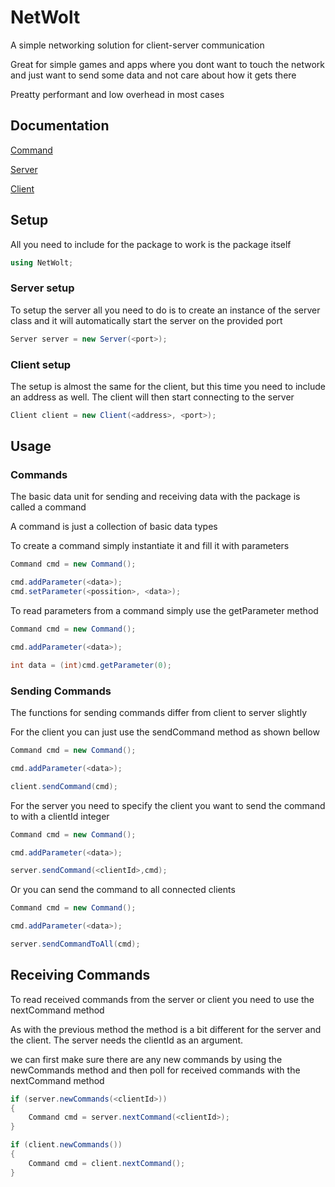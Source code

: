 # NetWolt

A simple networking solution for client-server communication

Great for simple games and apps where you dont want to touch the network and just want to send some data and not care about how it gets there

Preatty performant and low overhead in most cases


## Documentation
[Command](./Docs/Command.md)

[Server](./Docs/Server.md)

[Client](./Docs/Client.md)


## Setup
All you need to include for the package to work is the package itself

```cs
using NetWolt;
```

### Server setup

To setup the server all you need to do is to create an instance of the server class and it will automatically start the server on the provided port

```cs
Server server = new Server(<port>);
```

### Client setup

The setup is almost the same for the client, but this time you need to include an address as well. The client will then start connecting to the server 

```cs
Client client = new Client(<address>, <port>);
```

## Usage

### Commands

The basic data unit for sending and receiving data with the package is called a command

A command is just a collection of basic data types

To create a command simply instantiate it and fill it with parameters

```cs
Command cmd = new Command();

cmd.addParameter(<data>);
cmd.setParameter(<possition>, <data>);
```

To read parameters from a command simply use the getParameter method

```cs
Command cmd = new Command();

cmd.addParameter(<data>);

int data = (int)cmd.getParameter(0);
```

### Sending Commands

The functions for sending commands differ from client to server slightly 

For the client you can just use the sendCommand method as shown bellow

```cs
Command cmd = new Command();

cmd.addParameter(<data>);

client.sendCommand(cmd);
```

For the server you need to specify the client you want to send the command to with a clientId integer

```cs
Command cmd = new Command();

cmd.addParameter(<data>);

server.sendCommand(<clientId>,cmd);
```

Or you can send the command to all connected clients

```cs
Command cmd = new Command();

cmd.addParameter(<data>);

server.sendCommandToAll(cmd);
```

## Receiving Commands

To read received commands from the server or client you need to use the nextCommand method

As with the previous method the method is a bit different for the server and the client. The server needs the clientId as an argument.

we can first make sure there are any new commands by using the newCommands method and then poll for received commands with the nextCommand method

```cs
if (server.newCommands(<clientId>))
{
	Command cmd = server.nextCommand(<clientId>);
}

if (client.newCommands())
{
	Command cmd = client.nextCommand();
}
```


